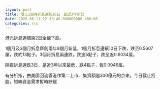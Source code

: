 ```yaml
---
layout: post
title: 港元1個月拆息連跌10日　創近3年新低
date: 2020-06-11 12:19:48.000000000 +08:00
categories: rss
---
```


港元拆息連續第2日全線下跌。

1個月及3個月拆息齊創兩年8個月新低，1個月拆息連續10日下跌，跌至0.5607厘，跌約13點子。3個月拆息兩連跌，跌逾5點子，跌至近0.9034厘。

隔夜拆息連跌3日，是近3年以來最低，跌4點子，報0.0946厘。

有分析指，由美國回流香港作第二上市、集資額逾300億元的京東，今日截止招股，短線資金需求暫時紓緩
